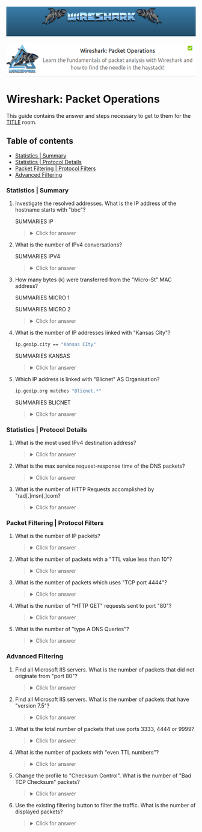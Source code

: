 ![Wireshark: Packet Operations Banner](https://github.com/Kevinovitz/TryHackMe_Writeups/blob/main/wiresharkthebasics/Wireshark_Basics_Banner.png)

<p align="center">
   <img src="https://github.com/Kevinovitz/TryHackMe_Writeups/blob/main/wiresharkpacketoperations/Wireshark_Packet_Operations_Cover.png" alt="Wireshark: Packet Operations Logo">
</p>

# Wireshark: Packet Operations

This guide contains the answer and steps necessary to get to them for the [TITLE](https://tryhackme.com/room/wiresharkpacketoperations) room.

## Table of contents

- [Statistics | Summary](#statistics--summary)
- [Statistics | Protocol Details](#statistics--protocol-details)
- [Packet Filtering | Protocol Filters](#packet-filtering--protocol-filters)
- [Advanced Filtering ](#advanced-filtering)

### Statistics | Summary

1. Investigate the resolved addresses. What is the IP address of the hostname starts with "bbc"?

   
   
   
   
   SUMMARIES IP

   ><details><summary>Click for answer</summary>199.232.24.81</details>

3. What is the number of IPv4 conversations?

   SUMMARIES IPV4

   ><details><summary>Click for answer</summary>a435</details>

4. How many bytes (k) were transferred from the "Micro-St" MAC address?

   SUMMARIES MICRO 1

   SUMMARIES MICRO 2

   ><details><summary>Click for answer</summary>7474</details>

6. What is the number of IP addresses linked with "Kansas City"?

   ```cmd
   ip.geoip.city == "Kansas CIty"
   ```

   SUMMARIES KANSAS

   ><details><summary>Click for answer</summary>4</details>

8. Which IP address is linked with "Blicnet" AS Organisation?

   ```cmd
   ip.geoip.org matches "Blicnet.*"
   ```

   SUMMARIES BLICNET

   ><details><summary>Click for answer</summary>188.246.82.7</details>

### Statistics | Protocol Details

1. What is the most used IPv4 destination address?



   ><details><summary>Click for answer</summary></details>

2. What is the max service request-response time of the DNS packets?



   ><details><summary>Click for answer</summary></details>

3. What is the number of HTTP Requests accomplished by "rad[.]msn[.]com?



   ><details><summary>Click for answer</summary></details>

### Packet Filtering | Protocol Filters

1. What is the number of IP packets?



   ><details><summary>Click for answer</summary></details>

2. What is the number of packets with a "TTL value less than 10"?



   ><details><summary>Click for answer</summary></details>

3. What is the number of packets which uses "TCP port 4444"?



   ><details><summary>Click for answer</summary></details>

4. What is the number of "HTTP GET" requests sent to port "80"?



   ><details><summary>Click for answer</summary></details>

5. What is the number of "type A DNS Queries"?



   ><details><summary>Click for answer</summary></details>

### Advanced Filtering 

1. Find all Microsoft IIS servers. What is the number of packets that did not originate from "port 80"?



   ><details><summary>Click for answer</summary></details>

2. Find all Microsoft IIS servers. What is the number of packets that have "version 7.5"?



   ><details><summary>Click for answer</summary></details>

3. What is the total number of packets that use ports 3333, 4444 or 9999?



   ><details><summary>Click for answer</summary></details>

4. What is the number of packets with "even TTL numbers"?



   ><details><summary>Click for answer</summary></details>

5. Change the profile to "Checksum Control". What is the number of "Bad TCP Checksum" packets?



   ><details><summary>Click for answer</summary></details>

6. Use the existing filtering button to filter the traffic. What is the number of displayed packets?



   ><details><summary>Click for answer</summary></details>
